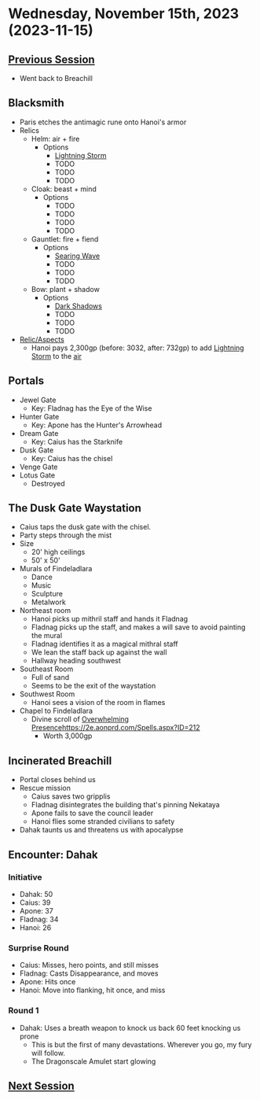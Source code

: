 # Wednesday, November 15th, 2023 (2023-11-15)

## [Previous Session](./2023-10-25.md)

- Went back to Breachill

## Blacksmith

- Paris etches the antimagic rune onto Hanoi's armor
- Relics
  - Helm: air + fire
    - Options
      - [Lightning Storm](https://2e.aonprd.com/Relics.aspx?ID=4)
      - TODO
      - TODO
      - TODO
  - Cloak: beast + mind
    - Options
      - TODO
      - TODO
      - TODO
      - TODO
  - Gauntlet: fire + fiend
    - Options
      - [Searing Wave](https://2e.aonprd.com/Relics.aspx?ID=41)
      - TODO
      - TODO
      - TODO
  - Bow: plant + shadow
    - Options
      - [Dark Shadows](https://2e.aonprd.com/Relics.aspx?ID=65)
      - TODO
      - TODO
      - TODO
- [Relic/Aspects](https://2e.aonprd.com/Relics.aspx?Aspect=7)
  - Hanoi pays 2,300gp (before: 3032, after: 732gp) to add [Lightning Storm](https://2e.aonprd.com/Relics.aspx?ID=4) to the [air](https://2e.aonprd.com/Relics.aspx?Aspect=1)

## Portals

- Jewel Gate
  - Key: Fladnag has the Eye of the Wise
- Hunter Gate
  - Key: Apone has the Hunter's Arrowhead
- Dream Gate
  - Key: Caius has the Starknife
- Dusk Gate
  - Key: Caius has the chisel
- Venge Gate
- Lotus Gate
  - Destroyed

## The Dusk Gate Waystation

- Caius taps the dusk gate with the chisel.
- Party steps through the mist
- Size
  - 20' high ceilings
  - 50' x 50'
- Murals of Findeladlara
  - Dance
  - Music
  - Sculpture
  - Metalwork
- Northeast room
  - Hanoi picks up mithril staff and hands it Fladnag
  - Fladnag picks up the staff, and makes a will save to avoid painting the mural
  - Fladnag identifies it as a magical mithral staff
  - We lean the staff back up against the wall
  - Hallway heading southwest
- Southeast Room
  - Full of sand
  - Seems to be the exit of the waystation
- Southwest Room
  - Hanoi sees a vision of the room in flames
- Chapel to Findeladlara
  - Divine scroll of [Overwhelming Presence](https://2e.aonprd.com/Spells.aspx?ID=212)https://2e.aonprd.com/Spells.aspx?ID=212
    - Worth 3,000gp

## Incinerated Breachill

- Portal closes behind us
- Rescue mission
  - Caius saves two gripplis
  - Fladnag disintegrates the building that's pinning Nekataya
  - Apone fails to save the council leader
  - Hanoi flies some stranded civilians to safety
- Dahak taunts us and threatens us with apocalypse

## Encounter: Dahak

### Initiative

- Dahak: 50
- Caius: 39
- Apone: 37
- Fladnag: 34
- Hanoi: 26

### Surprise Round

- Caius: Misses, hero points, and still misses
- Fladnag: Casts Disappearance, and moves
- Apone: Hits once
- Hanoi: Move into flanking, hit once, and miss

### Round 1

- Dahak: Uses a breath weapon to knock us back 60 feet knocking us prone
  - This is but the first of many devastations. Wherever you go, my fury will follow.
  - The Dragonscale Amulet start glowing

## [Next Session](./2023-XX-XX.md)
